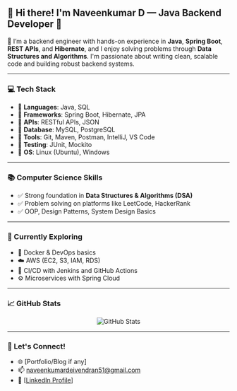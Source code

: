 ## 👋 Hi there! I'm Naveenkumar D — Java Backend Developer 🚀

🎯 I’m a backend engineer with hands-on experience in **Java**, **Spring Boot**, **REST APIs**, and **Hibernate**, and I enjoy solving problems through **Data Structures and Algorithms**. I'm passionate about writing clean, scalable code and building robust backend systems.

---

### 💻 Tech Stack

- 🔹 **Languages**: Java, SQL
- 🔹 **Frameworks**: Spring Boot, Hibernate, JPA
- 🔹 **APIs**: RESTful APIs, JSON
- 🔹 **Database**: MySQL, PostgreSQL
- 🔹 **Tools**: Git, Maven, Postman, IntelliJ, VS Code
- 🔹 **Testing**: JUnit, Mockito
- 🔹 **OS**: Linux (Ubuntu), Windows

---

### 📚 Computer Science Skills

- ✅ Strong foundation in **Data Structures & Algorithms (DSA)**
- ✅ Problem solving on platforms like LeetCode, HackerRank
- ✅ OOP, Design Patterns, System Design Basics

---

### 🚀 Currently Exploring

- 🐳 Docker & DevOps basics
- ☁️ AWS (EC2, S3, IAM, RDS)
- 🔁 CI/CD with Jenkins and GitHub Actions
- ⚙️ Microservices with Spring Cloud

---

### 📈 GitHub Stats

<p align="center">
  <img src="https://github-readme-stats.vercel.app/api?username=your-github-username&show_icons=true&theme=tokyonight" alt="GitHub Stats" />
</p>

---

### 🔗 Let's Connect!

- 🌐 [Portfolio/Blog if any]
- 📫 naveenkumardeivendran51@gmail.com
- 💼 [[LinkedIn Profile](https://www.linkedin.com/in/naveenscode/)]
